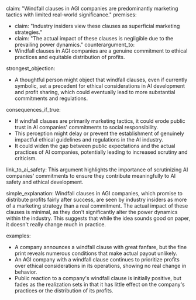 claim: "Windfall clauses in AGI companies are predominantly marketing tactics with limited real-world significance."
premises:
  - claim: "Industry insiders view these clauses as superficial marketing strategies."
  - claim: "The actual impact of these clauses is negligible due to the prevailing power dynamics."
counterargument_to:
  - Windfall clauses in AGI companies are a genuine commitment to ethical practices and equitable distribution of profits.

strongest_objection:
  - A thoughtful person might object that windfall clauses, even if currently symbolic, set a precedent for ethical considerations in AI development and profit sharing, which could eventually lead to more substantial commitments and regulations.

consequences_if_true:
  - If windfall clauses are primarily marketing tactics, it could erode public trust in AI companies' commitments to social responsibility.
  - This perception might delay or prevent the establishment of genuinely impactful ethical guidelines and regulations in the AI industry.
  - It could widen the gap between public expectations and the actual practices of AI companies, potentially leading to increased scrutiny and criticism.

link_to_ai_safety: This argument highlights the importance of scrutinizing AI companies' commitments to ensure they contribute meaningfully to AI safety and ethical development.

simple_explanation: Windfall clauses in AGI companies, which promise to distribute profits fairly after success, are seen by industry insiders as more of a marketing strategy than a real commitment. The actual impact of these clauses is minimal, as they don't significantly alter the power dynamics within the industry. This suggests that while the idea sounds good on paper, it doesn't really change much in practice.

examples:
  - A company announces a windfall clause with great fanfare, but the fine print reveals numerous conditions that make actual payout unlikely.
  - An AGI company with a windfall clause continues to prioritize profits over ethical considerations in its operations, showing no real change in behavior.
  - Public reaction to a company's windfall clause is initially positive, but fades as the realization sets in that it has little effect on the company's practices or the distribution of its profits.